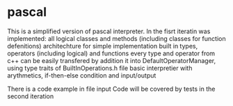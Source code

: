 # pascal

This is a simplified version of pascal interpreter.
In the fisrt iteratin was implemented:
    all logical classes and methods (including classes for function defenitions)
    architechture for simple implementation built in types, operators (including logical) and functions 
    every type and operator from c++ can be easily transfered by addition it into DefaultOperatorManager, using type traits of BuiltInOperations.h file
    basic interpretier with arythmetics, if-then-else condition and input/output

There is a code example in file input
Code will be covered by tests in the second iteration

